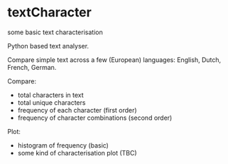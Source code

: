 # textCharacter
 some basic text characterisation

Python based text analyser.

Compare simple text across a few (European) languages: English, Dutch, French, German.

Compare:
* total characters in text
* total unique characters
* frequency of each character (first order)
* frequency of character combinations (second order)

Plot:
* histogram of frequency (basic)
* some kind of characterisation plot (TBC)
